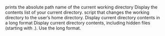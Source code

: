 prints the absolute path name of the current working directory
Display the contents list of your current directory.
script that changes the working directory to the user’s home directory.
Display current directory contents in a long format
Display current directory contents, including hidden files (starting with .). Use the long format.

